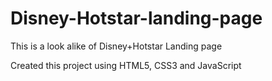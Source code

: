 # Disney-Hotstar-landing-page
This is a look alike of Disney+Hotstar Landing page
 
Created this project using HTML5, CSS3 and JavaScript
